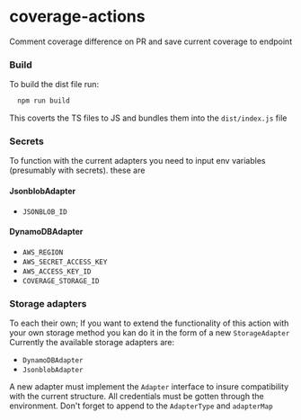 # coverage-actions
Comment coverage difference on PR and save current coverage to endpoint

### Build
To build the dist file run: 
```bash
  npm run build
```
This coverts the TS files to JS and bundles them into the `dist/index.js` file

### Secrets
To function with the current adapters you need to input env variables (presumably with secrets). these are
#### JsonblobAdapter
- `JSONBLOB_ID`

#### DynamoDBAdapter
- `AWS_REGION`
- `AWS_SECRET_ACCESS_KEY`
- `AWS_ACCESS_KEY_ID`
- `COVERAGE_STORAGE_ID`

### Storage adapters
To each their own; If you want to extend the functionality of this action with your own storage method you kan do it in the form of a new `StorageAdapter`
Currently the available storage adapters are:
- ``DynamoDBAdapter``
- ``JsonblobAdapter``

A new adapter must implement the `Adapter` interface to insure compatibility with the current structure. 
All credentials must be gotten through the environment.
Don't forget to append to the `AdapterType` and `adapterMap`
